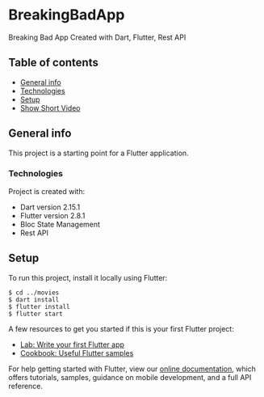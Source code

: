 # BreakingBadApp

Breaking Bad App Created with Dart, Flutter, Rest API

## Table of contents
* [General info](#general-info)
* [Technologies](#technologies)
* [Setup](#setup)
* [Show Short Video](https://drive.google.com/file/d/1ZCqsFWDTx8zs4rCBpUdm_Vz9OG6cht5B/view?usp=sharing)


## General info
This project is a starting point for a Flutter application.

### Technologies
Project is created with:
* Dart version 2.15.1
* Flutter version 2.8.1
* Bloc State Management
* Rest API

## Setup
To run this project, install it locally using Flutter:

```
$ cd ../movies
$ dart install
$ flutter install
$ flutter start
```


A few resources to get you started if this is your first Flutter project:

- [Lab: Write your first Flutter app](https://flutter.dev/docs/get-started/codelab)
- [Cookbook: Useful Flutter samples](https://flutter.dev/docs/cookbook)

For help getting started with Flutter, view our
[online documentation](https://flutter.dev/docs), which offers tutorials,
samples, guidance on mobile development, and a full API reference.

